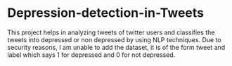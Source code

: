 # Depression-detection-in-Tweets
This project helps in analyzing tweets of twitter users and classifies the tweets into depressed or non depressed by using NLP techniques.
Due to security reasons, I am unable to add the dataset, it is of the form tweet and label which says 1 for depressed and 0 for not depressed.
